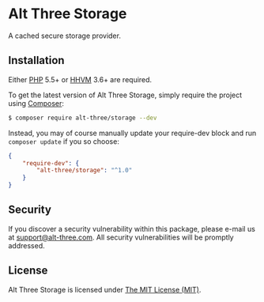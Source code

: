 # Alt Three Storage

A cached secure storage provider.


## Installation

Either [PHP](https://php.net) 5.5+ or [HHVM](http://hhvm.com) 3.6+ are required.

To get the latest version of Alt Three Storage, simply require the project using [Composer](https://getcomposer.org):

```bash
$ composer require alt-three/storage --dev
```

Instead, you may of course manually update your require-dev block and run `composer update` if you so choose:

```json
{
    "require-dev": {
        "alt-three/storage": "^1.0"
    }
}
```


## Security

If you discover a security vulnerability within this package, please e-mail us at support@alt-three.com. All security vulnerabilities will be promptly addressed.


## License

Alt Three Storage is licensed under [The MIT License (MIT)](LICENSE).
